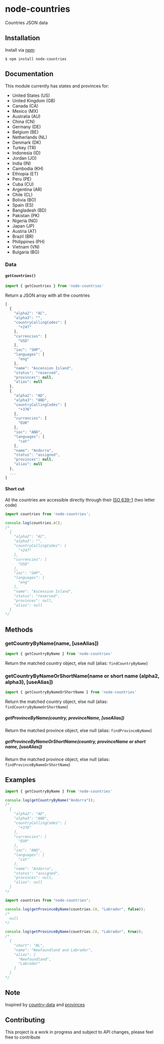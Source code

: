# node-countries

Countries JSON data

## Installation

Install via [npm](https://www.npmjs.com/):

```
$ npm install node-countries
```

## Documentation

This module currently has states and provinces for:

- United States (US)
- United Kingdom (GB)
- Canada (CA)
- Mexico (MX)
- Australia (AU)
- China (CN)
- Germany (DE)
- Belgium (BE)
- Netherlands (NL)
- Denmark (DK)
- Turkey (TR)
- Indonesia (ID)
- Jordan (JO)
- India (IN)
- Cambodia (KH)
- Ethiopia (ET)
- Peru (PE)
- Cuba (CU)
- Argentina (AR)
- Chile (CL)
- Bolivia (BO)
- Spain (ES)
- Bangladesh (BD)
- Pakistan (PK)
- Nigeria (NG)
- Japan (JP)
- Austria (AT)
- Brazil (BR)
- Philippines (PH)
- Vietnam (VN)
- Bulgaria (BG)

### Data

#### `getCountries()`

```javascript
import { getCountries } from 'node-countries'
```

Return a JSON array with all the countries

```javascript
[
  {
    "alpha2": "AC",
    "alpha3": "",
    "countryCallingCodes": [
      "+247"
    ],
    "currencies": [
      "USD"
    ],
    "ioc": "SHP",
    "languages": [
      "eng"
    ],
    "name": "Ascension Island",
    "status": "reserved",
    "provinces": null,
    "alias": null
  },
  {
    "alpha2": "AD",
    "alpha3": "AND",
    "countryCallingCodes": [
      "+376"
    ],
    "currencies": [
      "EUR"
    ],
    "ioc": "AND",
    "languages": [
      "cat"
    ],
    "name": "Andorra",
    "status": "assigned",
    "provinces": null,
    "alias": null
  },
  ...
]
```

#### Short cut

All the countries are accessible directly through their [ISO 639-1](http://en.wikipedia.org/wiki/ISO_639-1) (two letter code)

```javascript
import countries from 'node-countries';

console.log(countries.AC);
/*
  {
    "alpha2": "AC",
    "alpha3": "",
    "countryCallingCodes": [
      "+247"
    ],
    "currencies": [
      "USD"
    ],
    "ioc": "SHP",
    "languages": [
      "eng"
    ],
    "name": "Ascension Island",
    "status": "reserved",
    "provinces": null,
    "alias": null
  }
*/
```

## Methods

### getCountryByName(name, [useAlias])

```javascript
import { getCountryByName } from 'node-countries'
```

Return the matched country object, else null (alias: `findCountryByName`)

### getCountryByNameOrShortName(name or short name (alpha2, alpha3), [useAlias])

```javascript
import { getCountryByNameOrShortName } from 'node-countries'
```

Return the matched country object, else null (alias: `findCountryByNameOrShortName`)

##### getProvinceByName(country, provinceName, [useAlias])

Return the matched province object, else null (alias: `findProvinceByName`)

##### getProvinceByNameOrShortName(country, provinceName or short name, [useAlias])

Return the matched province object, else null (alias: `findProvinceByNameOrShortName`)

## Examples

```javascript
import { getCountryByName } from 'node-countries'

console.log(getCountryByName("Andorra"));
/*
  {
    "alpha2": "AD",
    "alpha3": "AND",
    "countryCallingCodes": [
      "+376"
    ],
    "currencies": [
      "EUR"
    ],
    "ioc": "AND",
    "languages": [
      "cat"
    ],
    "name": "Andorra",
    "status": "assigned",
    "provinces": null,
    "alias": null
  }
*/
```

```javascript
import countries from "node-countries";

console.log(getProvinceByName(countries.CA, "Labrador", false));
/*
  null
*/

console.log(getProvinceByName(countries.CA, "Labrador", true));
/*
  {
    "short": "NL",
    "name": "Newfoundland and Labrador",
    "alias": [
      "Newfoundland",
      "Labrador"
    ]
  }
*/
```

## Note

Inspired by [country-data](https://github.com/OpenBookPrices/country-data) and [provinces](https://github.com/substack/provinces)

## Contributing

This project is a work in progress and subject to API changes, please feel free to contribute
